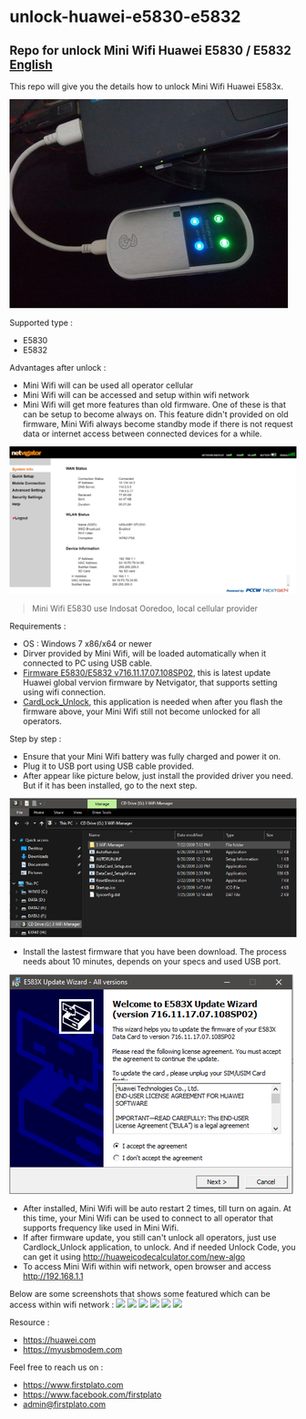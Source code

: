 # unlock-huawei-e5830-e5832
## Repo for unlock Mini Wifi Huawei E5830 / E5832 [English](https://github.com/FIRSTPLATO/unlock-huawei-e5830-e5832/blob/main/README_en.md)
 
This repo will give you the details how to unlock Mini Wifi Huawei E583x.

![](https://raw.githubusercontent.com/FIRSTPLATO/unlock-huawei-e5830-e5832/main/img/1.jpg)

Supported type :
- E5830
- E5832

Advantages after unlock :
- Mini Wifi will can be used all operator cellular
- Mini Wifi will can be accessed and setup within wifi network
- Mini Wifi will get more features than old firmware. One of these is that can be setup to become always on. This feature didn't provided on old firmware, Mini Wifi always become standby mode if there is not request data or internet access between connected devices for a while.

![](https://raw.githubusercontent.com/FIRSTPLATO/unlock-huawei-e5830-e5832/main/img/7.png)
> Mini Wifi E5830 use Indosat Ooredoo, local cellular provider

Requirements :
- OS : Windows 7 x86/x64 or newer
- Dirver provided by Mini Wifi, will be loaded automatically when it connected to PC using USB cable.
- [Firmware E5830/E5832 v716.11.17.07.108SP02](http://download.myusbmodem.com/home/Huawei%20Origional%20Firmwares/E5830/E583XUpdate_716.11.17.07.108SP02.exe), this is latest update Huawei global vervion firmware by Netvigator, that supports setting using wifi connection.
- [CardLock_Unlock](http://download.myusbmodem.com/home/Huawei%20Origional%20Firmwares/E5830/CardLock_UnLock.exe), this application is needed when after you flash the firmware above, your Mini Wifi still not become unlocked for all operators.

Step by step :
- Ensure that your Mini Wifi battery was fully charged and power it on.
- Plug it to USB port using USB cable provided.
- After appear like picture below, just install the provided driver you need. But if it has been installed, go to the next step.

![](https://raw.githubusercontent.com/FIRSTPLATO/unlock-huawei-e5830-e5832/main/img/e5830-1-driver.PNG)

- Install the lastest firmware that you have been download. The process needs about 10 minutes, depends on your specs and used USB port.

![](https://raw.githubusercontent.com/FIRSTPLATO/unlock-huawei-e5830-e5832/main/img/e5830-2-driver.PNG)

- After installed, Mini Wifi will be auto restart 2 times, till turn on again. At this time, your Mini Wifi can be used to connect to all operator that supports frequency like used in Mini Wifi.
- If after firmware update, you still can't unlock all operators, just use Cardlock_Unlock application, to unlock. And if needed Unlock Code, you can get it using http://huaweicodecalculator.com/new-algo
- To access Mini Wifi within wifi network, open browser and access http://192.168.1.1

Below are some screenshots that shows some featured which can be access within wifi network :
![](https://raw.githubusercontent.com/dwizuna/unlock-huawei-e5830-e5832/main/img/1.png)
![](https://raw.githubusercontent.com/dwizuna/unlock-huawei-e5830-e5832/main/img/2.png)
![](https://raw.githubusercontent.com/dwizuna/unlock-huawei-e5830-e5832/main/img/3.png)
![](https://raw.githubusercontent.com/dwizuna/unlock-huawei-e5830-e5832/main/img/4.png)
![](https://raw.githubusercontent.com/dwizuna/unlock-huawei-e5830-e5832/main/img/5.png)
![](https://raw.githubusercontent.com/dwizuna/unlock-huawei-e5830-e5832/main/img/6.png)

Resource :
- https://huawei.com
- https://myusbmodem.com

Feel free to reach us on :
- https://www.firstplato.com
- https://www.facebook.com/firstplato
- admin@firstplato.com
